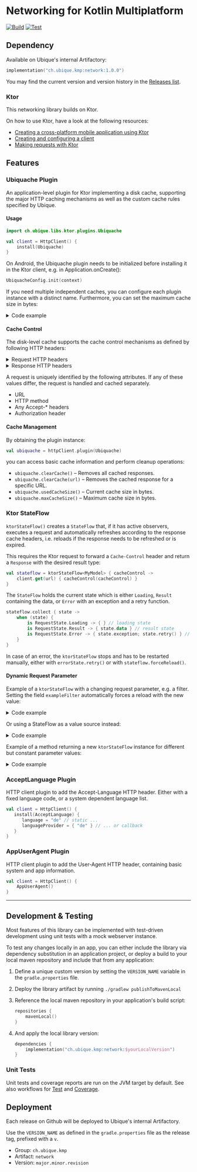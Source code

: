 # Networking for Kotlin Multiplatform

[![Build](https://github.com/UbiqueInnovation/networklib-kmp/actions/workflows/build.yml/badge.svg)](https://github.com/UbiqueInnovation/networklib-kmp/actions/workflows/build.yml)
[![Test](https://github.com/UbiqueInnovation/networklib-kmp/actions/workflows/test.yml/badge.svg)](https://github.com/UbiqueInnovation/networklib-kmp/actions/workflows/test.yml)

## Dependency

Available on Ubique's internal Artifactory:
```kotlin
implementation("ch.ubique.kmp:network:1.0.0")
```

You may find the current version and version history in the [Releases list](https://github.com/UbiqueInnovation/networklib-kmp/releases).

### Ktor

This networking library builds on Ktor.

On how to use Ktor, have a look at the following resources:  
- [Creating a cross-platform mobile application using Ktor](https://ktor.io/docs/client-create-multiplatform-application.html)
- [Creating and configuring a client](https://ktor.io/docs/client-create-and-configure.html) 
- [Making requests with Ktor](https://ktor.io/docs/client-requests.html)

## Features

### Ubiquache Plugin
An application-level plugin for Ktor implementing a disk cache, supporting the major HTTP caching mechanisms as well as the custom cache rules specified by Ubique.

#### Usage
```kotlin
import ch.ubique.libs.ktor.plugins.Ubiquache

val client = HttpClient() {
    install(Ubiquache)
}
```

On Android, the Ubiquache plugin needs to be initialized before installing it in the Ktor client, e.g. in Application.onCreate():

```kotlin
UbiquacheConfig.init(context)
```

If you need multiple independent caches, you can configure each plugin instance with a distinct name. Furthermore, you can set the maximum cache size in bytes:

<details>
<summary>Code example</summary>

```kotlin
val client = HttpClient() {
    install(Ubiquache) {
        name = "my-cache"
        maxSize = 256 * 1024 * 1024 // 256 MB
    }
}
```

</details>

#### Cache Control
The disk-level cache supports the cache control mechanisms as defined by following HTTP headers:

<details>
<summary>Request HTTP headers</summary>

* `Cache-Control: no-cache` – The response will not be loaded from cache and forces a network request.
* `Cache-Control: no-store` – The response will not be stored to cache, but may return a stored response from cache if it's valid.
* `Cache-Control: only-if-cached` – Prevent a network request. Fails with status code 504 if there is no valid cached response.

</details>

<details>
<summary>Response HTTP headers</summary>

* `Expires: <date>`
* `X-Best-Before: <date>` – and variants; synonymous with `Expires`.
* `X-Next-Refresh: <date>` – and variants
* `ETag: <tag>`, `Last-Modified: <date>`
* `Cache-Control: max-age=<seconds>`
* `Cache-Control: no-cache`
* `Cache-Control: no-store`

</details>

A request is uniquely identified by the following attributes. If any of these values differ, the request is handled and cached separately.

* URL
* HTTP method
* Any Accept-\* headers
* Authorization header

#### Cache Management

By obtaining the plugin instance:

```kotlin
val ubiquache = httpClient.plugin(Ubiquache)
```

you can access basic cache information and perform cleanup operations:

* `ubiquache.clearCache()` – Removes all cached responses.
* `ubiquache.clearCache(url)` – Removes the cached response for a specific URL.
* `ubiquache.usedCacheSize()` – Current cache size in bytes.
* `ubiquache.maxCacheSize()` – Maximum cache size in bytes.

### Ktor StateFlow
`ktorStateFlow()` creates a `StateFlow` that, if it has active observers, executes a request and automatically refreshes
according to the response cache headers, i.e. reloads if the response needs to be refreshed or is expired.

This requires the Ktor request to forward a `Cache-Control` header and return a `Response` with the desired result type:

```kotlin
val stateflow = ktorStateFlow<MyModel> { cacheControl ->
    client.get(url) { cacheControl(cacheControl) }
}
```

The `StateFlow` holds the current state which is either `Loading`, `Result` containing the data, or `Error` with an exception and a retry function.

```kotlin
stateflow.collect { state ->
    when (state) {
        is RequestState.Loading -> { } // loading state
        is RequestState.Result -> { state.data } // result state
        is RequestState.Error -> { state.exception; state.retry() } // error state
    }
}
```

In case of an error, the `ktorStateFlow` stops and has to be restarted manually, either with `errorState.retry()` or with `stateflow.forceReload()`.

#### Dynamic Request Parameter

Example of a `ktorStateFlow` with a changing request parameter, e.g. a filter.
Setting the field `exampleFilter` automatically forces a reload with the new value:

<details>
<summary>Code example</summary>

```kotlin
var exampleFilter: String = "default"
    set(value) {
        field = value
        stateflow.reload()
    }
val stateflow = ktorStateFlow<summary> { cacheControl ->
    client.get(url) {
        url { parameter("filter", exampleFilter) }
        cacheControl(cacheControl) 
    }
}
```

</details>

Or using a StateFlow as a value source instead:

<details>
<summary>Code example</summary>

```kotlin
val exampleFilter = MutableStateFlow("default")
val requestStateFlow = exampleFilter.flatMapLatest { filter ->
    ktorStateFlow<MyModel> { cacheControl ->
        client.get(url) {
            url { parameter("filter", filter) }
            cacheControl(cacheControl)
        }
    }
}
```

</details>

Example of a method returning a new `ktorStateFlow` instance for different but constant parameter values:

<details>
<summary>Code example</summary>

```kotlin
fun stateflow(exampleId: String) = ktorStateFlow<MyModel> { cacheControl ->
    client.get(url) {
        url { parameter("exampleId", exampleId) }
        cacheControl(cacheControl)
    }
}
```

</details>

### AcceptLanguage Plugin
HTTP client plugin to add the Accept-Language HTTP header. Either with a fixed language code, or a system dependent language list.

```kotlin
val client = HttpClient() {
   install(AcceptLanguage) {
      language = "de" // static ...
      languageProvider = { "de" } // ... or callback
   }
}
```

### AppUserAgent Plugin
HTTP client plugin to add the User-Agent HTTP header, containing basic system and app information.

```kotlin
val client = HttpClient() {
    AppUserAgent()
}
```

---

## Development & Testing

Most features of this library can be implemented with test-driven development using unit tests with a mock webserver instance.

To test any changes locally in an app, you can either include the library via dependency substitution in an application project,
or deploy a build to your local maven repository and include that from any application:

1. Define a unique custom version by setting the `VERSION_NAME` variable in the `gradle.properties` file.
2. Deploy the library artifact by running `./gradlew publishToMavenLocal`
3. Reference the local maven repository in your application's build script:

    ```kotlin
    repositories {
        mavenLocal()
    }
    ```

4. And apply the local library version:

    ```kotlin
    dependencies {
        implementation("ch.ubique.kmp:network:$yourLocalVersion")
    }
    ```

### Unit Tests

Unit tests and coverage reports are run on the JVM target by default. 
See also workflows for [Test](https://github.com/UbiqueInnovation/networklib-kmp/actions/workflows/test.yml) 
and [Coverage](https://github.com/UbiqueInnovation/networklib-kmp/actions/workflows/coverage.yml).

## Deployment

Each release on Github will be deployed to Ubique's internal Artifactory.

Use the `VERSION_NAME` as defined in the `gradle.properties` file as the release tag, prefixed with a `v`.

* Group: `ch.ubique.kmp`
* Artifact: `network`
* Version: `major.minor.revision`
